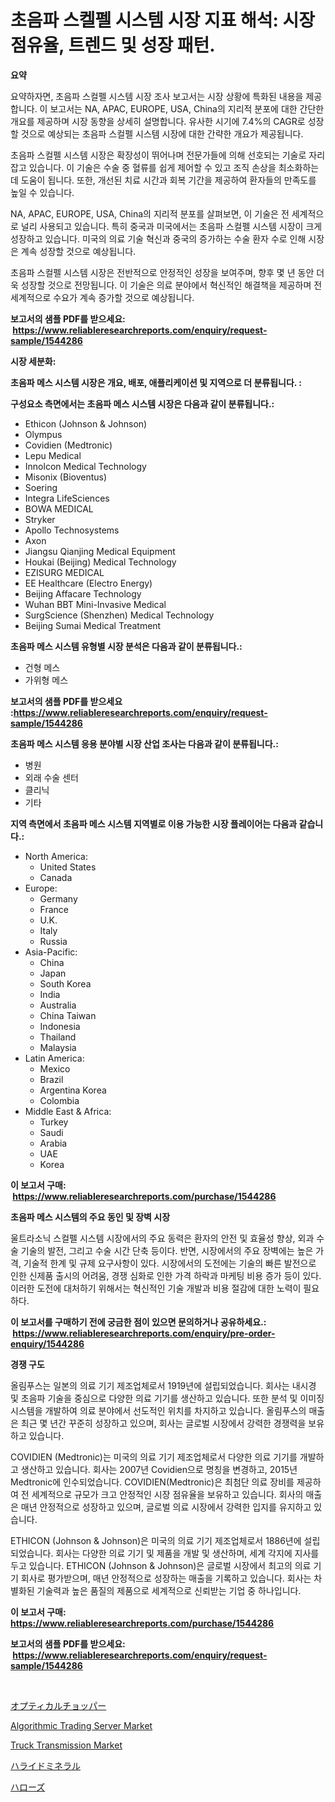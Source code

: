 <p><h1>초음파 스켈펠 시스템 시장 지표 해석: 시장 점유율, 트렌드 및 성장 패턴.</h1></p><p><strong>요약</strong></p>
<p><p>요약하자면, 초음파 스컬펠 시스템 시장 조사 보고서는 시장 상황에 특화된 내용을 제공합니다. 이 보고서는 NA, APAC, EUROPE, USA, China의 지리적 분포에 대한 간단한 개요를 제공하며 시장 동향을 상세히 설명합니다. 유사한 시기에 7.4%의 CAGR로 성장할 것으로 예상되는 초음파 스컬펠 시스템 시장에 대한 간략한 개요가 제공됩니다.</p><p>초음파 스컬펠 시스템 시장은 확장성이 뛰어나며 전문가들에 의해 선호되는 기술로 자리잡고 있습니다. 이 기술은 수술 중 혈류를 쉽게 제어할 수 있고 조직 손상을 최소화하는 데 도움이 됩니다. 또한, 개선된 치료 시간과 회복 기간을 제공하여 환자들의 만족도를 높일 수 있습니다.</p><p>NA, APAC, EUROPE, USA, China의 지리적 분포를 살펴보면, 이 기술은 전 세계적으로 널리 사용되고 있습니다. 특히 중국과 미국에서는 초음파 스컬펠 시스템 시장이 크게 성장하고 있습니다. 미국의 의료 기술 혁신과 중국의 증가하는 수술 환자 수로 인해 시장은 계속 성장할 것으로 예상됩니다.</p><p>초음파 스컬펠 시스템 시장은 전반적으로 안정적인 성장을 보여주며, 향후 몇 년 동안 더욱 성장할 것으로 전망됩니다. 이 기술은 의료 분야에서 혁신적인 해결책을 제공하며 전 세계적으로 수요가 계속 증가할 것으로 예상됩니다.</p></p>
<p><strong>보고서의 샘플 PDF를 받으세요: &nbsp;<a href="https://www.reliableresearchreports.com/enquiry/request-sample/1544286">https://www.reliableresearchreports.com/enquiry/request-sample/1544286</a></strong></p>
<p><strong>시장 세분화:</strong></p>
<p><strong> 초음파 메스 시스템 시장은 개요, 배포, 애플리케이션 및 지역으로 더 분류됩니다. :</strong></p>
<p><strong>구성요소 측면에서는 초음파 메스 시스템 시장은 다음과 같이 분류됩니다.:</strong></p>
<p><ul><li>Ethicon (Johnson & Johnson)</li><li>Olympus</li><li>Covidien (Medtronic)</li><li>Lepu Medical</li><li>Innolcon Medical Technology</li><li>Misonix (Bioventus)</li><li>Soering</li><li>Integra LifeSciences</li><li>BOWA MEDICAL</li><li>Stryker</li><li>Apollo Technosystems</li><li>Axon</li><li>Jiangsu Qianjing Medical Equipment</li><li>Houkai (Beijing) Medical Technology</li><li>EZISURG MEDICAL</li><li>EE Healthcare (Electro Energy)</li><li>Beijing Affacare Technology</li><li>Wuhan BBT Mini-Invasive Medical</li><li>SurgScience (Shenzhen) Medical Technology</li><li>Beijing Sumai Medical Treatment</li></ul></p>
<p><strong> 초음파 메스 시스템 유형별 시장 분석은 다음과 같이 분류됩니다.:</strong></p>
<p><ul><li>건형 메스</li><li>가위형 메스</li></ul></p>
<p><strong>보고서의 샘플 PDF를 받으세요 :<a href="https://www.reliableresearchreports.com/enquiry/request-sample/1544286">https://www.reliableresearchreports.com/enquiry/request-sample/1544286</a></strong></p>
<p><strong> 초음파 메스 시스템 응용 분야별 시장 산업 조사는 다음과 같이 분류됩니다.:</strong></p>
<p><ul><li>병원</li><li>외래 수술 센터</li><li>클리닉</li><li>기타</li></ul></p>
<p><strong>지역 측면에서 초음파 메스 시스템 지역별로 이용 가능한 시장 플레이어는 다음과 같습니다.:</strong></p>
<p><ul>
    <li>
        North America:
        <ul>
            <li>United States</li>
            <li>Canada</li>
        </ul>
    </li>
    <li>
        Europe:
        <ul>
            <li>Germany</li>
            <li>France</li>
            <li>U.K.</li>
            <li>Italy</li>
            <li>Russia</li>
        </ul>
    </li>
    <li>
        Asia-Pacific:
        <ul>
            <li>China</li>
            <li>Japan</li>
            <li>South Korea</li>
            <li>India</li>
            <li>Australia</li>
            <li>China Taiwan</li>
            <li>Indonesia</li>
            <li>Thailand</li>
            <li>Malaysia</li>
        </ul>
    </li>
    <li>
        Latin America:
        <ul>
            <li>Mexico</li>
            <li>Brazil</li>
            <li>Argentina Korea</li>
            <li>Colombia</li>
        </ul>
    </li>
    <li>
        Middle East & Africa:
        <ul>
            <li>Turkey</li>
            <li>Saudi</li>
            <li>Arabia</li>
            <li>UAE</li>
            <li>Korea</li>
        </ul>
    </li>
    </ul></p>
<p><strong>이 보고서 구매: &nbsp;<a href="https://www.reliableresearchreports.com/purchase/1544286">https://www.reliableresearchreports.com/purchase/1544286</a></strong></p>
<p><strong>초음파 메스 시스템의 주요 동인 및 장벽 시장</strong></p>
<p><p>울트라소닉 스컬펠 시스템 시장에서의 주요 동력은 환자의 안전 및 효율성 향상, 외과 수술 기술의 발전, 그리고 수술 시간 단축 등이다. 반면, 시장에서의 주요 장벽에는 높은 가격, 기술적 한계 및 규제 요구사항이 있다. 시장에서의 도전에는 기술의 빠른 발전으로 인한 신제품 출시의 어려움, 경쟁 심화로 인한 가격 하락과 마케팅 비용 증가 등이 있다. 이러한 도전에 대처하기 위해서는 혁신적인 기술 개발과 비용 절감에 대한 노력이 필요하다.</p></p>
<p><strong>이 보고서를 구매하기 전에 궁금한 점이 있으면 문의하거나 공유하세요.: &nbsp;<a href="https://www.reliableresearchreports.com/enquiry/pre-order-enquiry/1544286">https://www.reliableresearchreports.com/enquiry/pre-order-enquiry/1544286</a></strong></p>
<p><strong>경쟁 구도</strong></p>
<p><p>올림푸스는 일본의 의료 기기 제조업체로서 1919년에 설립되었습니다. 회사는 내시경 및 초음파 기술을 중심으로 다양한 의료 기기를 생산하고 있습니다. 또한 분석 및 이미징 시스템을 개발하여 의료 분야에서 선도적인 위치를 차지하고 있습니다. 올림푸스의 매출은 최근 몇 년간 꾸준히 성장하고 있으며, 회사는 글로벌 시장에서 강력한 경쟁력을 보유하고 있습니다.</p><p>COVIDIEN (Medtronic)는 미국의 의료 기기 제조업체로서 다양한 의료 기기를 개발하고 생산하고 있습니다. 회사는 2007년 Covidien으로 명칭을 변경하고, 2015년 Medtronic에 인수되었습니다. COVIDIEN(Medtronic)은 최첨단 의료 장비를 제공하여 전 세계적으로 규모가 크고 안정적인 시장 점유율을 보유하고 있습니다. 회사의 매출은 매년 안정적으로 성장하고 있으며, 글로벌 의료 시장에서 강력한 입지를 유지하고 있습니다.</p><p>ETHICON (Johnson & Johnson)은 미국의 의료 기기 제조업체로서 1886년에 설립되었습니다. 회사는 다양한 의료 기기 및 제품을 개발 및 생산하며, 세계 각지에 지사를 두고 있습니다. ETHICON (Johnson & Johnson)은 글로벌 시장에서 최고의 의료 기기 회사로 평가받으며, 매년 안정적으로 성장하는 매출을 기록하고 있습니다. 회사는 차별화된 기술력과 높은 품질의 제품으로 세계적으로 신뢰받는 기업 중 하나입니다.</p></p>
<p><strong>이 보고서 구매: &nbsp; <a href="https://www.reliableresearchreports.com/purchase/1544286">https://www.reliableresearchreports.com/purchase/1544286</a></strong></p>
<p><strong>보고서의 샘플 PDF를 받으세요: &nbsp;<a href="https://www.reliableresearchreports.com/enquiry/request-sample/1544286">https://www.reliableresearchreports.com/enquiry/request-sample/1544286</a></strong><strong></strong></p>
<p>&nbsp;</p>
<p><p><a href="https://medium.com/@grarrity46/%E5%85%89%E5%AD%A6%E3%83%81%E3%83%A7%E3%83%83%E3%83%91%E3%83%BC%E5%B8%82%E5%A0%B4%E3%83%AC%E3%83%9D%E3%83%BC%E3%83%88%E3%81%AF-%E3%81%93%E3%81%AE%E5%B8%82%E5%A0%B4%E3%81%AE%E6%9C%80%E6%96%B0%E3%81%AE%E3%83%88%E3%83%AC%E3%83%B3%E3%83%89%E3%81%A8%E6%88%90%E9%95%B7%E6%A9%9F%E4%BC%9A%E3%82%92%E6%98%8E%E3%82%89%E3%81%8B%E3%81%AB%E3%81%97%E3%81%A6%E3%81%84%E3%81%BE%E3%81%99-6b3be72abd32">オプティカルチョッパー</a></p><p><a href="https://github.com/abdelrhmankishk22/Market-Research-Report-List-3/blob/main/algorithmic-trading-server-market.md">Algorithmic Trading Server Market</a></p><p><a href="https://issuu.com/reportprime-2/docs/truck-transmission-market-size-2030.pptx">Truck Transmission Market</a></p><p><a href="https://github.com/wkuactfdzwizk06/Market-Research-Report-List-1/blob/main/995342514354.md">ハライドミネラル</a></p><p><a href="https://github.com/lrlmopnhwd79300/Market-Research-Report-List-1/blob/main/729583514355.md">ハローズ</a></p></p>